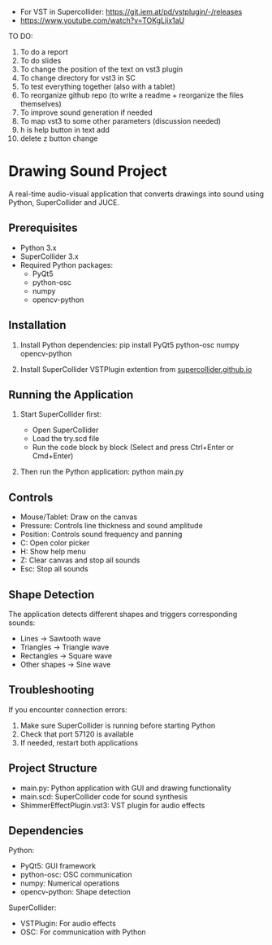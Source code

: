- For VST in Supercollider: https://git.iem.at/pd/vstplugin/-/releases
- https://www.youtube.com/watch?v=TOKgLjix1aU


TO DO: 
1. To do a report
2. To do slides
3. To change the position of the text on vst3 plugin
4. To change directory for vst3 in SC
5. To test everything together (also with a tablet)
6. To reorganize github repo (to write a readme + reorganize the files themselves)
7. To improve sound generation if needed
8. To map vst3 to some other parameters (discussion needed)
9. h is help button in text add
10. delete z button change



Drawing Sound Project
====================

A real-time audio-visual application that converts drawings into sound using Python, SuperCollider and JUCE. 

Prerequisites
------------
- Python 3.x
- SuperCollider 3.x
- Required Python packages:
  - PyQt5
  - python-osc
  - numpy
  - opencv-python

Installation
-----------
1. Install Python dependencies:
   pip install PyQt5 python-osc numpy opencv-python

2. Install SuperCollider VSTPlugin extention from [supercollider.github.io](https://git.iem.at/pd/vstplugin/-/releases)

Running the Application
----------------------
1. Start SuperCollider first:
   - Open SuperCollider
   - Load the try.scd file
   - Run the code block by block (Select and press Ctrl+Enter or Cmd+Enter) 

2. Then run the Python application:
   python main.py

Controls
--------
- Mouse/Tablet: Draw on the canvas
- Pressure: Controls line thickness and sound amplitude
- Position: Controls sound frequency and panning
- C: Open color picker
- H: Show help menu
- Z: Clear canvas and stop all sounds
- Esc: Stop all sounds

Shape Detection
--------------
The application detects different shapes and triggers corresponding sounds:
- Lines → Sawtooth wave
- Triangles → Triangle wave
- Rectangles → Square wave
- Other shapes → Sine wave

Troubleshooting
--------------
If you encounter connection errors:
1. Make sure SuperCollider is running before starting Python
2. Check that port 57120 is available
3. If needed, restart both applications

Project Structure
----------------
- main.py: Python application with GUI and drawing functionality
- main.scd: SuperCollider code for sound synthesis
- ShimmerEffectPlugin.vst3: VST plugin for audio effects

Dependencies
-----------
Python:
- PyQt5: GUI framework
- python-osc: OSC communication
- numpy: Numerical operations
- opencv-python: Shape detection

SuperCollider:
- VSTPlugin: For audio effects
- OSC: For communication with Python

